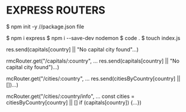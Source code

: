 # EXPRESS ROUTERS

$ npm init -y //package.json file

$ npm i express
$ npm i --save-dev nodemon
$ code .
$ touch index.js

res.send(capitals[country] || "No capital city found"...)

rmcRouter.get("/capitals/:country", ...
  res.send(capitals[country] || "No capital city found")...)

mcRouter.get("/cities/:country", ...
  res.send(citiesByCountry[country] || [])...)

mcRouter.get("/cities/:country/info", ...
  const cities = citiesByCountry[country] || []
  if (capitals[country]) {...})
  